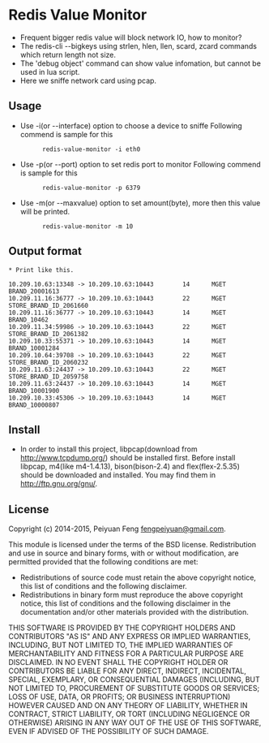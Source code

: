 # Redis Value Monitor 

* Frequent bigger redis value will block network IO, how to monitor?
* The redis-cli --bigkeys using strlen, hlen, llen, scard, zcard commands which return length not size.
* The 'debug object' command can show value infomation, but cannot be used in lua script.
* Here we sniffe network card using pcap. 

## Usage

* Use -i(or --interface) option to choose a device to sniffe
  Following commend is sample for this 
	
			redis-value-monitor -i eth0	
* Use -p(or --port) option to set redis port to monitor
  Following commend is sample for this 
	
			redis-value-monitor -p 6379	
* Use -m(or --maxvalue) option to set amount(byte), more then this value will be printed. 

			redis-value-monitor -m 10	
## Output format
	* Print like this.

	10.209.10.63:13348 -> 10.209.10.63:10443        14      MGET BRAND_20001613
	10.209.11.16:36777 -> 10.209.10.63:10443        22      MGET STORE_BRAND_ID_2061660
	10.209.11.16:36777 -> 10.209.10.63:10443        14      MGET BRAND_10462
	10.209.11.34:59986 -> 10.209.10.63:10443        22      MGET STORE_BRAND_ID_2061382
	10.209.10.33:55371 -> 10.209.10.63:10443        14      MGET BRAND_10001284
	10.209.10.64:39708 -> 10.209.10.63:10443        22      MGET STORE_BRAND_ID_2060232
	10.209.11.63:24437 -> 10.209.10.63:10443        22      MGET STORE_BRAND_ID_2059758
	10.209.11.63:24437 -> 10.209.10.63:10443        14      MGET BRAND_10001900
	10.209.10.33:45306 -> 10.209.10.63:10443        14      MGET BRAND_10000807

## Install

* In order to install this project, libpcap(download from http://www.tcpdump.org/) should be installed first. Before install libpcap, m4(like m4-1.4.13), bison(bison-2.4) and flex(flex-2.5.35) should be downloaded and installed. You may find them in http://ftp.gnu.org/gnu/.

## License

Copyright (c) 2014-2015, Peiyuan Feng <fengpeiyuan@gmail.com>.

This module is licensed under the terms of the BSD license.
Redistribution and use in source and binary forms, with or without
modification, are permitted provided that the following conditions
are met:

* Redistributions of source code must retain the above copyright notice, this list of conditions and the following disclaimer.
* Redistributions in binary form must reproduce the above copyright notice, this list of conditions and the following disclaimer in the documentation and/or other materials provided with the distribution.

THIS SOFTWARE IS PROVIDED BY THE COPYRIGHT HOLDERS AND CONTRIBUTORS
"AS IS" AND ANY EXPRESS OR IMPLIED WARRANTIES, INCLUDING, BUT NOT
LIMITED TO, THE IMPLIED WARRANTIES OF MERCHANTABILITY AND FITNESS FOR
A PARTICULAR PURPOSE ARE DISCLAIMED. IN NO EVENT SHALL THE COPYRIGHT
HOLDER OR CONTRIBUTORS BE LIABLE FOR ANY DIRECT, INDIRECT, INCIDENTAL,
SPECIAL, EXEMPLARY, OR CONSEQUENTIAL DAMAGES (INCLUDING, BUT NOT LIMITED
TO, PROCUREMENT OF SUBSTITUTE GOODS OR SERVICES; LOSS OF USE, DATA, OR
PROFITS; OR BUSINESS INTERRUPTION) HOWEVER CAUSED AND ON ANY THEORY OF
LIABILITY, WHETHER IN CONTRACT, STRICT LIABILITY, OR TORT (INCLUDING
NEGLIGENCE OR OTHERWISE) ARISING IN ANY WAY OUT OF THE USE OF THIS
SOFTWARE, EVEN IF ADVISED OF THE POSSIBILITY OF SUCH DAMAGE.
